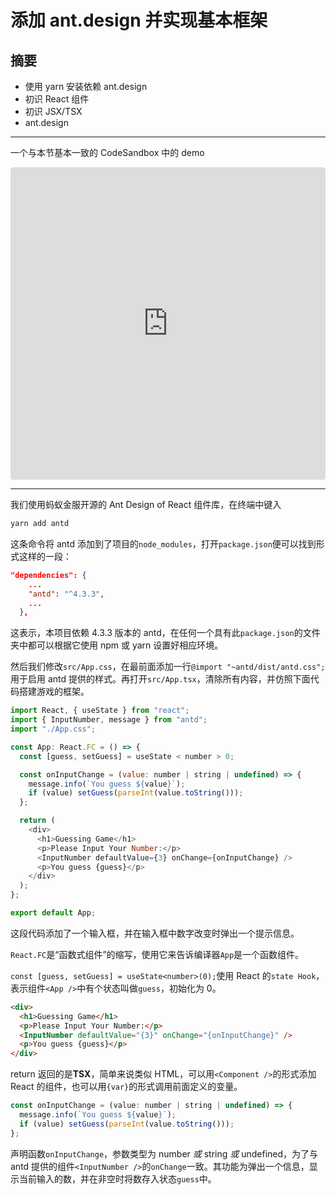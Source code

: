# 添加 ant.design 并实现基本框架

## 摘要

- 使用 yarn 安装依赖 ant.design
- 初识 React 组件
- 初识 JSX/TSX
- ant.design

---

一个与本节基本一致的 CodeSandbox 中的 demo

<iframe
     src="https://codesandbox.io/embed/eesast-reactantd-tutorial-11-ldysx?fontsize=14&hidenavigation=1&module=%2Fsrc%2FApp.tsx&theme=dark"
     style="width:100%; height:500px; border:0; border-radius: 4px; overflow:hidden;"
     title="EESAST React+antd Tutorial 1.1"
     allow="accelerometer; ambient-light-sensor; camera; encrypted-media; geolocation; gyroscope; hid; microphone; midi; payment; usb; vr; xr-spatial-tracking"
     sandbox="allow-autoplay allow-forms allow-modals allow-popups allow-presentation allow-same-origin allow-scripts"
   ></iframe>

---

我们使用蚂蚁金服开源的 Ant Design of React 组件库，在终端中键入

```bash
yarn add antd
```

这条命令将 antd 添加到了项目的`node_modules`，打开`package.json`便可以找到形式这样的一段：

```json
"dependencies": {
    ...
    "antd": "^4.3.3",
    ...
  },
```

这表示，本项目依赖 4.3.3 版本的 antd，在任何一个具有此`package.json`的文件夹中都可以根据它使用 npm 或 yarn 设置好相应环境。

然后我们修改`src/App.css`，在最前面添加一行`@import "~antd/dist/antd.css";`用于启用 antd 提供的样式。再打开`src/App.tsx`，清除所有内容，并仿照下面代码搭建游戏的框架。

```javascript
import React, { useState } from "react";
import { InputNumber, message } from "antd";
import "./App.css";

const App: React.FC = () => {
  const [guess, setGuess] = useState < number > 0;

  const onInputChange = (value: number | string | undefined) => {
    message.info(`You guess ${value}`);
    if (value) setGuess(parseInt(value.toString()));
  };

  return (
    <div>
      <h1>Guessing Game</h1>
      <p>Please Input Your Number:</p>
      <InputNumber defaultValue={3} onChange={onInputChange} />
      <p>You guess {guess}</p>
    </div>
  );
};

export default App;
```

这段代码添加了一个输入框，并在输入框中数字改变时弹出一个提示信息。

`React.FC`是“函数式组件”的缩写，使用它来告诉编译器`App`是一个函数组件。

`const [guess, setGuess] = useState<number>(0);`使用 React 的`state Hook`，表示组件`<App />`中有个状态叫做`guess`，初始化为 0。

```html
<div>
  <h1>Guessing Game</h1>
  <p>Please Input Your Number:</p>
  <InputNumber defaultValue="{3}" onChange="{onInputChange}" />
  <p>You guess {guess}</p>
</div>
```

return 返回的是**TSX**，简单来说类似 HTML，可以用`<Component />`的形式添加 React 的组件，也可以用`{var}`的形式调用前面定义的变量。

```javascript
const onInputChange = (value: number | string | undefined) => {
  message.info(`You guess ${value}`);
  if (value) setGuess(parseInt(value.toString()));
};
```

声明函数`onInputChange`，参数类型为 number _或_ string _或_ undefined，为了与 antd 提供的组件`<InputNumber />`的`onChange`一致。其功能为弹出一个信息，显示当前输入的数，并在非空时将数存入状态`guess`中。
